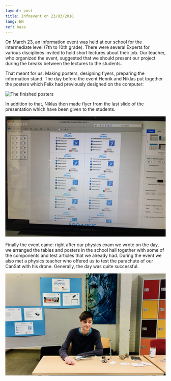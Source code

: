 ```yaml
---
layout: post
title: Infoevent on 23/03/2018
lang: EN
ref: hase
---
```


On March 23, an information event was held at our school for
the intermediate level (7th to 10th grade). There were several
Experts for various disciplines invited to hold short lectures
about their job.
Our teacher, who organized the event, suggested that we should present
our project during the breaks between the lectures to the students.

That meant for us: Making posters, designing flyers, preparing the information stand.
The day before the event Henrik and Niklas put together the posters which
Felix had previously designed on the computer:

![The finished posters](https://github.com/ApoapsisHGV/ApoapsisHGV.github.io/blob/NiklasC-Blogeintrag-Bilder/images/Osterhase_Die_fertig_Plakate.jpg "The finished posters")

In addition to that, Niklas then made flyer from the last slide of the
presentation which have been given to the students.

![The Flyer Design](https://github.com/ApoapsisHGV/ApoapsisHGV.github.io/blob/NiklasC-Blogeintrag-Bilder/images/Osterhase_Erstellen_der_Flyer.jpg "Creating the Flyers")

Finally the event came: right after our physics exam we wrote on the day,
we arranged the tables and posters in the school hall
together with some of the components and test articles that we already had.
During the event we also met a physics teacher
who offered us to test the parachute of our CanSat with his drone.
Generally, the day was quite successful.

![Thomas Presenting](https://github.com/ApoapsisHGV/ApoapsisHGV.github.io/blob/NiklasC-Blogeintrag-Bilder/images/Osterhase_Thomas.jpg "Thomas Presenting")
